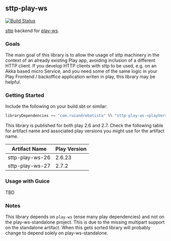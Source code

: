 ## sttp-play-ws ##

[![Build Status](https://travis-ci.org/ragb/sttp-play-ws.svg?branch=master)](https://travis-ci.org/ragb/sttp-play-ws)

[sttp][sttp] backend for [play-ws][playws].

### Goals ###

The main goal of this library is to allow the usage of sttp machinery in the context of an already existing Play app, avoiding inclusion of a different HTTP client.
If you develop HTTP clients with sttp to be used, e.g. on an Akka based micro Service, and you need some of the same logic in your Play Frontend / backoffice application writen in play, this library may be helpful.


### Getting Started ###
 
Include the following on your build.sbt or similar:
 
 
```scala
libraryDependencies += "com.ruiandrebatista" %% "sttp-play-ws-<playVersion>" % "0.1.1"
```

This library is published for both play 2.6 and 2.7.
Check the following table for artifact name and associated play versions you might use for the artifact name.

| Artifact Name   | Play Version |
|-----------------|--------------|
| sttp-play-ws-26 | 2.6.23       |
| sttp-play-ws-27 | 2.7.2             |

### Usage with Guice ###

TBD


### Notes ###

This library depends on `play-ws` (ense many play dependencies) and not on the play-ws-standalone project. This is due to the missing multipart support on the standalone artifact.
When this gets sorted library will probably change to depend solely on play-ws-standalone.






[sttp]: https://github.com/softwaremill/sttp
[playws]: https://github.com/playframework/play-ws

